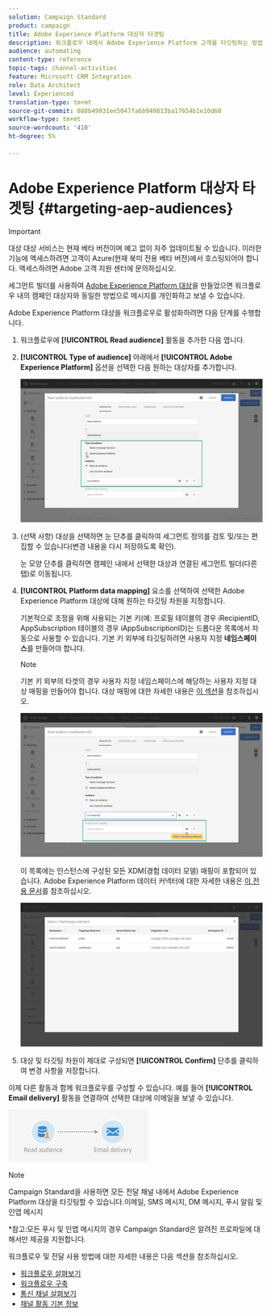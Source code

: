 ```yaml
---
solution: Campaign Standard
product: campaign
title: Adobe Experience Platform 대상자 타겟팅
description: 워크플로우 내에서 Adobe Experience Platform 고객을 타깃팅하는 방법을 알아봅니다.
audience: automating
content-type: reference
topic-tags: channel-activities
feature: Microsoft CRM Integration
role: Data Architect
level: Experienced
translation-type: tm+mt
source-git-commit: 088b49931ee5047fa6b949813ba17654b1e10d60
workflow-type: tm+mt
source-wordcount: '410'
ht-degree: 5%

---
```



# Adobe Experience Platform 대상자 타겟팅 {#targeting-aep-audiences}

>[!IMPORTANT]
>
>대상 대상 서비스는 현재 베타 버전이며 예고 없이 자주 업데이트될 수 있습니다. 이러한 기능에 액세스하려면 고객이 Azure(현재 북미 전용 베타 버전)에서 호스팅되어야 합니다. 액세스하려면 Adobe 고객 지원 센터에 문의하십시오.

세그먼트 빌더를 사용하여 [Adobe Experience Platform 대상](../../integrating/using/aep-about-audience-destinations-service.md)을 만들었으면 워크플로우 내의 캠페인 대상자와 동일한 방법으로 메시지를 개인화하고 보낼 수 있습니다.

Adobe Experience Platform 대상을 워크플로우로 활성화하려면 다음 단계를 수행합니다.

1. 워크플로우에 **[!UICONTROL Read audience]** 활동을 추가한 다음 엽니다.

1. **[!UICONTROL Type of audience]** 아래에서 **[!UICONTROL Adobe Experience Platform]** 옵션을 선택한 다음 원하는 대상자를 추가합니다.

   ![](assets/aep_wkf_readaudience.png)

1. (선택 사항) 대상을 선택하면 눈 단추를 클릭하여 세그먼트 정의를 검토 및/또는 편집할 수 있습니다(변경 내용을 다시 저장하도록 확인).

   눈 모양 단추를 클릭하면 캠페인 내에서 선택한 대상과 연결된 세그먼트 빌더(다른 탭)로 이동됩니다.

1. **[!UICONTROL Platform data mapping]** 요소를 선택하여 선택한 Adobe Experience Platform 대상에 대해 원하는 타깃팅 차원을 지정합니다.

   기본적으로 조정을 위해 사용되는 기본 키(예: 프로필 테이블의 경우 iRecipientID, AppSubscription 테이블의 경우 iAppSubscriptionID)는 드롭다운 목록에서 자동으로 사용할 수 있습니다. 기본 키 외부에 타깃팅하려면 사용자 지정 **네임스페이스**&#x200B;를 만들어야 합니다.

   >[!NOTE]
   >
   >기본 키 외부의 타겟의 경우 사용자 지정 네임스페이스에 해당하는 사용자 지정 대상 매핑을 만들어야 합니다. 대상 매핑에 대한 자세한 내용은 [이 섹션](../../administration/using/target-mappings-in-campaign.md)을 참조하십시오.

   ![](assets/aep_wkf_readaudience_namespace.png)

   이 목록에는 인스턴스에 구성된 모든 XDM(경험 데이터 모델) 매핑이 포함되어 있습니다. Adobe Experience Platform 데이터 커넥터에 대한 자세한 내용은 [이 전용 문서](../../integrating/using/aep-about-data-connector.md)를 참조하십시오.

   ![](assets/aep_wkf_readaudience_namespace2.png)

1. 대상 및 타깃팅 차원이 제대로 구성되면 **[!UICONTROL Confirm]** 단추를 클릭하여 변경 사항을 저장합니다.

이제 다른 활동과 함께 워크플로우를 구성할 수 있습니다. 예를 들어 **[!UICONTROL Email delivery]** 활동을 연결하여 선택한 대상에 이메일을 보낼 수 있습니다.

![](assets/aep_wkf_email.png)

>[!NOTE]
>
>Campaign Standard을 사용하면 모든 전달 채널 내에서 Adobe Experience Platform 대상을 타깃팅할 수 있습니다.이메일, SMS 메시지, DM 메시지, 푸시 알림 및 인앱 메시지
>
>*참고:모든 푸시 및 인앱 메시지의 경우 Campaign Standard은 알려진 프로파일에 대해서만 제공을 지원합니다.

워크플로우 및 전달 사용 방법에 대한 자세한 내용은 다음 섹션을 참조하십시오.

* [워크플로우 살펴보기](../../automating/using/get-started-workflows.md)
* [워크플로우 구축](../../automating/using/building-a-workflow.md)
* [통신 채널 살펴보기](../../channels/using/get-started-communication-channels.md)
* [채널 활동 기본 정보](../../automating/using/about-channel-activities.md)
